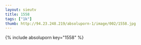 ```yaml
--- 
layout: sieutv
title: 1558
tags: ["1k"]
thumb: http://94.23.248.219/absoluporn-1/image/002/1558.jpg
---
```

{% include absoluporn key="1558" %} 
